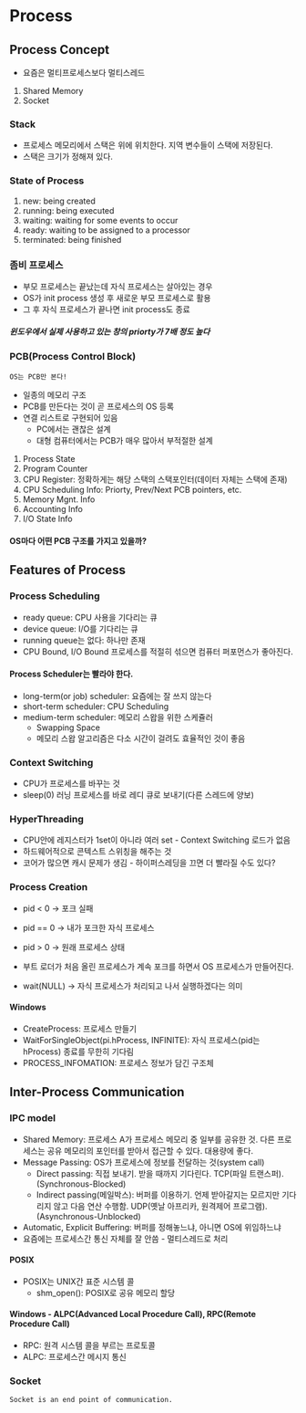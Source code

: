 # Process

## Process Concept

* 요즘은 멀티프로세스보다 멀티스레드

1. Shared Memory
2. Socket

### Stack

* 프로세스 메모리에서 스택은 위에 위치한다. 지역 변수들이 스택에 저장된다.
* 스택은 크기가 정해져 있다.

### State of Process

1. new: being created
2. running: being executed
3. waiting: waiting for some events to occur
4. ready: waiting to be assigned to a processor
5. terminated: being finished

### 좀비 프로세스

* 부모 프로세스는 끝났는데 자식 프로세스는 살아있는 경우
* OS가 init process 생성 후 새로운 부모 프로세스로 활용
* 그 후 자식 프로세스가 끝나면 init process도 종료

##### 윈도우에서 실제 사용하고 있는 창의 priorty가 7배 정도 높다

### PCB(Process Control Block)

`OS는 PCB만 본다!`

* 일종의 메모리 구조
* PCB를 만든다는 것이 곧 프로세스의 OS 등록
* 연결 리스트로 구현되어 있음
	* PC에서는 괜찮은 설계
	* 대형 컴퓨터에서는 PCB가 매우 많아서 부적절한 설계

1. Process State
2. Program Counter
3. CPU Register: 정확하게는 해당 스택의 스택포인터(데이터 자체는 스택에 존재)
4. CPU Scheduling Info: Priorty, Prev/Next PCB pointers, etc.
5. Memory Mgnt. Info
6. Accounting Info
7. I/O State Info

#### OS마다 어떤 PCB 구조를 가지고 있을까?

## Features of Process

### Process Scheduling

* ready queue: CPU 사용을 기다리는 큐
* device queue: I/O를 기다리는 큐
* running queue는 없다: 하나만 존재
* CPU Bound, I/O Bound 프로세스를 적절히 섞으면 컴퓨터 퍼포먼스가 좋아진다.

#### Process Scheduler는 빨라야 한다.

* long-term(or job) scheduler: 요즘에는 잘 쓰지 않는다
* short-term scheduler: CPU Scheduling
* medium-term scheduler: 메모리 스왑을 위한 스케쥴러
	* Swapping Space
	* 메모리 스왑 알고리즘은 다소 시간이 걸려도 효율적인 것이 좋음

### Context Switching

* CPU가 프로세스를 바꾸는 것
* sleep(0) 러닝 프로세스를 바로 레디 큐로 보내기(다른 스레드에 양보)

### HyperThreading

* CPU안에 레지스터가 1set이 아니라 여러 set - Context Switching 로드가 없음
* 하드웨어적으로 콘텍스트 스위칭을 해주는 것
* 코어가 많으면 캐시 문제가 생김 - 하이퍼스레딩을 끄면 더 빨라질 수도 있다?

### Process Creation

* pid < 0 -> 포크 실패
* pid == 0 -> 내가 포크한 자식 프로세스
* pid > 0 -> 원래 프로세스 상태

* 부트 로더가 처음 올린 프로세스가 계속 포크를 하면서 OS 프로세스가 만들어진다.

* wait(NULL) -> 자식 프로세스가 처리되고 나서 실행하겠다는 의미

#### Windows

* CreateProcess: 프로세스 만들기
* WaitForSingleObject(pi.hProcess, INFINITE): 자식 프로세스(pid는 hProcess) 종료를 무한히 기다림
* PROCESS_INFOMATION: 프로세스 정보가 담긴 구조체

## Inter-Process Communication

### IPC model

* Shared Memory: 프로세스 A가 프로세스 메모리 중 일부를 공유한 것. 다른 프로세스는 공유 메모리의 포인터를 받아서 접근할 수 있다. 대용량에 좋다.
* Message Passing: OS가 프로세스에 정보를 전달하는 것(system call)
	* Direct passing: 직접 보내기. 받을 때까지 기다린다. TCP(파일 트랜스퍼). (Synchronous-Blocked)
	* Indirect passing(메일박스): 버퍼를 이용하기. 언제 받아갈지는 모르지만 기다리지 않고 다음 연산 수행함. UDP(옛날 아프리카, 원격제어 프로그램). (Asynchronous-Unblocked)
* Automatic, Explicit Buffering: 버퍼를 정해놓느냐, 아니면 OS에 위임하느냐
* 요즘에는 프로세스간 통신 자체를 잘 안씀 - 멀티스레드로 처리

#### POSIX

* POSIX는 UNIX간 표준 시스템 콜
	* shm_open(): POSIX로 공유 메모리 할당

#### Windows - ALPC(Advanced Local Procedure Call), RPC(Remote Procedure Call)

* RPC: 원격 시스템 콜을 부르는 프로토콜
* ALPC: 프로세스간 메시지 통신

### Socket

```
Socket is an end point of communication.
```
